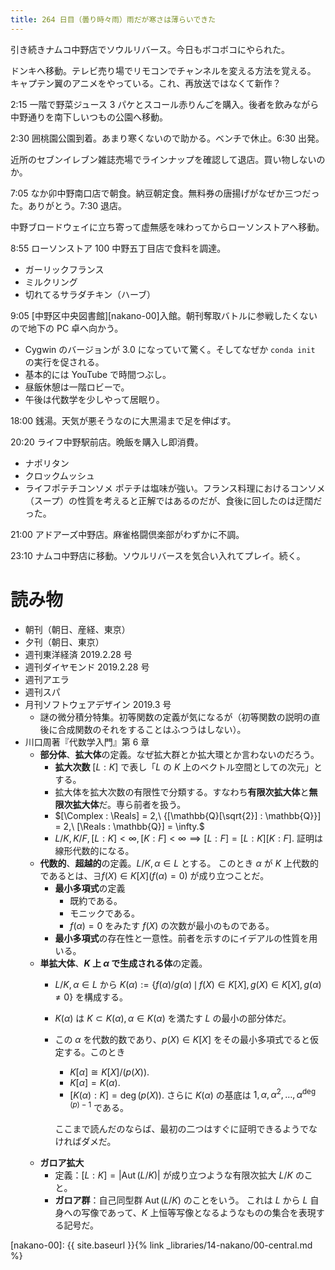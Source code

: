 ```yaml
---
title: 264 日目（曇り時々雨）雨だが寒さは薄らいできた
---
```


引き続きナムコ中野店でソウルリバース。今日もボコボコにやられた。

ドンキへ移動。テレビ売り場でリモコンでチャンネルを変える方法を覚える。
キャプテン翼のアニメをやっている。これ、再放送ではなくて新作？

2:15 一階で野菜ジュース 3 パケとスコール赤りんごを購入。後者を飲みながら中野通りを南下しいつもの公園へ移動。

2:30 囲桃園公園到着。あまり寒くないので助かる。ベンチで休止。6:30 出発。

近所のセブンイレブン雑誌売場でラインナップを確認して退店。買い物しないのか。

7:05 なか卯中野南口店で朝食。納豆朝定食。無料券の唐揚げがなぜか三つだった。ありがとう。7:30 退店。

中野ブロードウェイに立ち寄って虚無感を味わってからローソンストアへ移動。

8:55 ローソンストア 100 中野五丁目店で食料を調達。
* ガーリックフランス
* ミルクリング
* 切れてるサラダチキン（ハーブ）

9:05 [中野区中央図書館][nakano-00]入館。朝刊奪取バトルに参戦したくないので地下の PC 卓へ向かう。
* Cygwin のバージョンが 3.0 になっていて驚く。そしてなぜか `conda init` の実行を促される。
* 基本的には YouTube で時間つぶし。
* 昼飯休憩は一階ロビーで。
* 午後は代数学を少しやって居眠り。

18:00 銭湯。天気が悪そうなのに大黒湯まで足を伸ばす。

20:20 ライフ中野駅前店。晩飯を購入し即消費。
* ナポリタン
* クロックムッシュ
* ライフポテチコンソメ
ポテチは塩味が強い。フランス料理におけるコンソメ（スープ）の性質を考えると正解ではあるのだが、食後に回したのは迂闊だった。

21:00 アドアーズ中野店。麻雀格闘倶楽部がわずかに不調。

23:10 ナムコ中野店に移動。ソウルリバースを気合い入れてプレイ。続く。

# 読み物

* 朝刊（朝日、産経、東京）
* 夕刊（朝日、東京）
* 週刊東洋経済 2019.2.28 号
* 週刊ダイヤモンド 2019.2.28 号
* 週刊アエラ
* 週刊スパ
* 月刊ソフトウェアデザイン 2019.3 号
  * 謎の微分積分特集。初等関数の定義が気になるが（初等関数の説明の直後に合成関数のそれをすることはふつうはしない）。
* 川口周著『代数学入門』第 6 章
  * **部分体**、**拡大体**の定義。なぜ拡大群とか拡大環とか言わないのだろう。
    * **拡大次数** $[L : K]$ で表し「$L$ の $K$ 上のベクトル空間としての次元」とする。
    * 拡大体を拡大次数の有限性で分類する。すなわち**有限次拡大体**と**無限次拡大体**だ。専ら前者を扱う。
    * $[\Complex : \Reals] = 2,\ {[\mathbb{Q}[\sqrt{2}] : \mathbb{Q}}] = 2,\ [\Reals : \mathbb{Q}] = \infty.$
    * $L/K, K/F, [L : K] \lt \infty, [K : F] \lt \infty \implies [L : F] = [L : K][K : F].$ 証明は線形代数的になる。
  * **代数的**、**超越的**の定義。$L/K, \alpha \in L$ とする。
    このとき $\alpha$ が $K$ 上代数的であるとは、$\exists f(X) \in K[X] (f(\alpha) = 0)$ が成り立つことだ。
    * **最小多項式**の定義
      * 既約である。
      * モニックである。
      * $f(\alpha) = 0$ をみたす $f(X)$ の次数が最小のものである。
    * **最小多項式**の存在性と一意性。前者を示すのにイデアルの性質を用いる。
  * **単拡大体**、**$K$ 上 $\alpha$ で生成される体**の定義。
    * $L/K, \alpha \in L$ から $K(\alpha) := \lbrace f(\alpha)/g(\alpha)\,\mid\,f(X)\in K[X], g(X) \in K[X], g(\alpha) \ne 0\rbrace$ を構成する。
    * $K(\alpha)$ は $K \subset K(\alpha), \alpha \in K(\alpha)$ を満たす $L$ の最小の部分体だ。
    * この $\alpha$ を代数的数であり、$p(X) \in K[X]$ をその最小多項式でると仮定する。このとき
      * $K[\alpha] \cong K[X]/(p(X)).$
      * $K[\alpha] = K(\alpha).$
      * $[K(\alpha) : K] = \deg(p(X))$. さらに $K(\alpha)$ の基底は
        $1, \alpha, \alpha^2, \dots, \alpha^{\deg(p) - 1}$ である。

      ここまで読んだのならば、最初の二つはすぐに証明できるようでなければダメだ。
  * **ガロア拡大**
    * 定義：$[L : K] = \lvert\operatorname{Aut}(L/K)\rvert$ が成り立つような有限次拡大 $L/K$ のこと。
    * **ガロア群**：自己同型群 $\operatorname{Aut}(L/K)$ のことをいう。
      これは $L$ から $L$ 自身への写像であって、$K$ 上恒等写像となるようなものの集合を表現する記号だ。

[nakano-00]: {{ site.baseurl }}{% link _libraries/14-nakano/00-central.md %}
